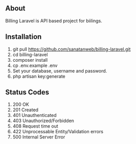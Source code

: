 ## About

Billing Laravel is API based project for biilings.

## Installation
1. git pull https://github.com/sanatanweb/billing-laravel.git
2. cd billing-laravel
3. composer install
4. cp .env.example .env
5. Set your database, username and password.
6. php artisan key:generate

## Status Codes
1. 200 OK
2. 201 Created
3. 401 Unauthenticated
4. 403 Unauthorized/Forbidden
5. 408 Request time out
6. 422 Unprocessable Entity/Validation errors
7. 500 Internal Server Error